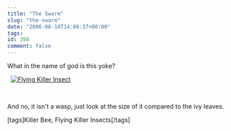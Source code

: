 ```yaml
---
title: "The Swarm"
slug: "the-swarm"
date: "2006-08-14T14:08:37+00:00"
tags:
id: 398
comment: false
---
```


What in the name of god is this yoke?

&nbsp;
[![Flying Killer Insect](http://static.flickr.com/62/215048560_bce15c1596.jpg)](http://www.flickr.com/photos/bandon1/215048560/ "Photo Sharing")  

&nbsp;

And no, it isn't a wasp, just look at the size of it compared to the ivy leaves. 

[tags]Killer Bee, Flying Killer Insects[/tags]
